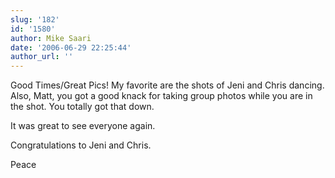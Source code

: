 ```yaml
---
slug: '182'
id: '1580'
author: Mike Saari
date: '2006-06-29 22:25:44'
author_url: ''
---
```

Good Times/Great Pics! My favorite are the shots of Jeni and Chris dancing.  Also, Matt, you got a good knack for taking group photos while you are in the shot.  You totally got that down.

It was great to see everyone again.

Congratulations to Jeni and Chris.

Peace
